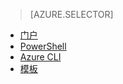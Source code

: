 > [AZURE.SELECTOR]
- [门户](/documentation/articles/load-balancer-get-started-internet-portal/)
- [PowerShell](/documentation/articles/load-balancer-get-started-internet-arm-ps/)
- [Azure CLI](/documentation/articles/load-balancer-get-started-internet-arm-cli/)
- [模板](/documentation/articles/load-balancer-get-started-internet-arm-template/)

<!---HONumber=Mooncake_0926_2016-->